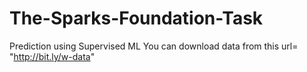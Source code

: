 # The-Sparks-Foundation-Task
Prediction using Supervised ML 
You can download data from this url= "http://bit.ly/w-data"
